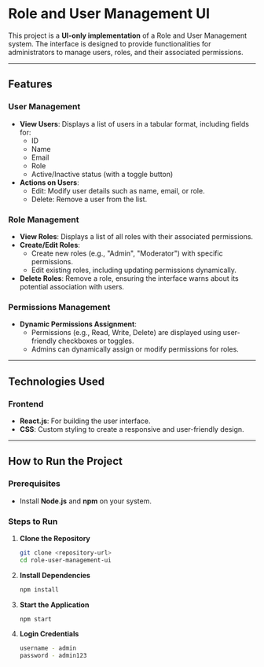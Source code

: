 # Role and User Management UI

This project is a **UI-only implementation** of a Role and User Management system. The interface is designed to provide functionalities for administrators to manage users, roles, and their associated permissions.

---

## Features

### User Management
- **View Users**: Displays a list of users in a tabular format, including fields for:
  - ID
  - Name
  - Email
  - Role
  - Active/Inactive status (with a toggle button)
- **Actions on Users**:
  - Edit: Modify user details such as name, email, or role.
  - Delete: Remove a user from the list.

### Role Management
- **View Roles**: Displays a list of all roles with their associated permissions.
- **Create/Edit Roles**:
  - Create new roles (e.g., "Admin", "Moderator") with specific permissions.
  - Edit existing roles, including updating permissions dynamically.
- **Delete Roles**: Remove a role, ensuring the interface warns about its potential association with users.

### Permissions Management
- **Dynamic Permissions Assignment**:
  - Permissions (e.g., Read, Write, Delete) are displayed using user-friendly checkboxes or toggles.
  - Admins can dynamically assign or modify permissions for roles.

---

## Technologies Used

### Frontend
- **React.js**: For building the user interface.
- **CSS**: Custom styling to create a responsive and user-friendly design.

---

## How to Run the Project

### Prerequisites
- Install **Node.js** and **npm** on your system.

### Steps to Run

1. **Clone the Repository**
   ```bash
   git clone <repository-url>
   cd role-user-management-ui

2. **Install Dependencies**
   ```bash
   npm install
4. **Start the Application**
   ```bash
   npm start
5. **Login Credentials**
   ```bash
   username - admin
   password - admin123
